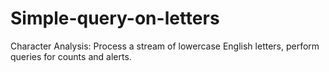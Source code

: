 # Simple-query-on-letters
 Character Analysis: Process a stream of lowercase English letters, perform queries for counts and alerts.
